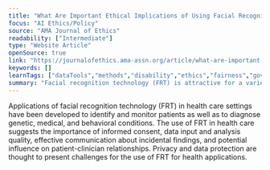```yaml
---
title: "What Are Important Ethical Implications of Using Facial Recognition Technology in Health Care?"
focus: "AI Ethics/Policy"
source: "AMA Journal of Ethics"
readability: ["Intermediate"]
type: "Website Article"
openSource: true
link: "https://journalofethics.ama-assn.org/article/what-are-important-ethical-implications-using-facial-recognition-technology-health-care/2019-02"
keywords: []
learnTags: ["dataTools","methods","disability","ethics","fairness","government"]
summary: "Facial recognition technology (FRT) is attractive for a variety of healthcare applications, but its use also raises ethical questions about privacy and data protection, potential bias, and potential implications for patient-clinician relationships. "
---
```

Applications of facial recognition technology (FRT) in health care settings have been developed to identify and monitor patients as well as to diagnose genetic, medical, and behavioral conditions. The use of FRT in health care suggests the importance of informed consent, data input and analysis quality, effective communication about incidental findings, and potential influence on patient-clinician relationships. Privacy and data protection are thought to present challenges for the use of FRT for health applications.

